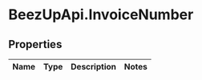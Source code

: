 # BeezUpApi.InvoiceNumber

## Properties
Name | Type | Description | Notes
------------ | ------------- | ------------- | -------------


